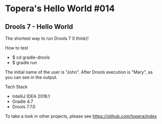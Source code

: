 # Topera's Hello World #014
## Drools 7 - Hello World
The shortest way to run Drools 7 (I think)!

How to test
* $ cd gradle-drools
* $ gradle run

The initial name of the user is "John". After Drools execution is "Mary", as you can see in the output.

Tech Stack
* IntelliJ IDEA 2018.1
* Gradle 4.7
* Drools 7.7.0

To take a look in other projects, please see https://github.com/topera/index
